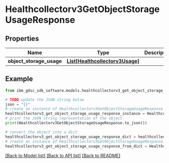# Healthcollectorv3GetObjectStorageUsageResponse


## Properties

Name | Type | Description | Notes
------------ | ------------- | ------------- | -------------
**object_storage_usage** | [**List[Healthcollectorv3Usage]**](Healthcollectorv3Usage.md) |  | [optional] 

## Example

```python
from ibm_gdsc_sdk_software.models.healthcollectorv3_get_object_storage_usage_response import Healthcollectorv3GetObjectStorageUsageResponse

# TODO update the JSON string below
json = "{}"
# create an instance of Healthcollectorv3GetObjectStorageUsageResponse from a JSON string
healthcollectorv3_get_object_storage_usage_response_instance = Healthcollectorv3GetObjectStorageUsageResponse.from_json(json)
# print the JSON string representation of the object
print(Healthcollectorv3GetObjectStorageUsageResponse.to_json())

# convert the object into a dict
healthcollectorv3_get_object_storage_usage_response_dict = healthcollectorv3_get_object_storage_usage_response_instance.to_dict()
# create an instance of Healthcollectorv3GetObjectStorageUsageResponse from a dict
healthcollectorv3_get_object_storage_usage_response_from_dict = Healthcollectorv3GetObjectStorageUsageResponse.from_dict(healthcollectorv3_get_object_storage_usage_response_dict)
```
[[Back to Model list]](../README.md#documentation-for-models) [[Back to API list]](../README.md#documentation-for-api-endpoints) [[Back to README]](../README.md)


